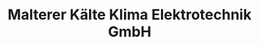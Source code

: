 ---
title: "Malterer Kälte Klima Elektrotechnik GmbH"
url: /siegburg/malterer-kaelte-klima-elektrotechnik-gmbh/
shop: Elektrisch
---